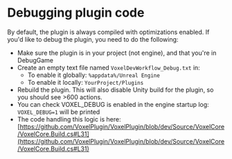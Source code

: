 # Debugging plugin code

By default, the plugin is always compiled with optimizations enabled. If you'd like to debug the plugin, you need to do the following:

* Make sure the plugin is in your project (not engine), and that you're in DebugGame
* Create an empty text file named `VoxelDevWorkflow_Debug.txt` in:
  * To enable it globally: `%appdata%/Unreal Engine`
  * To enable it locally: `YourProject/Plugins`
* Rebuild the plugin. This will also disable Unity build for the plugin, so you should see >600 actions.
* You can check VOXEL\_DEBUG is enabled in the engine startup log: `VOXEL_DEBUG=1` will be printed
* The code handling this logic is here: [https://github.com/VoxelPlugin/VoxelPlugin/blob/dev/Source/VoxelCore/VoxelCore.Build.cs#L31](https://github.com/VoxelPlugin/VoxelPlugin/blob/dev/Source/VoxelCore/VoxelCore.Build.cs#L31)
